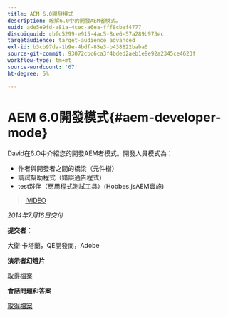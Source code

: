 ```yaml
---
title: AEM 6.0開發模式
description: 瞭解6.0中的開發AEM者模式。
uuid: ade5e9fd-a81a-4cec-a6ea-fff8cbaf4777
discoiquuid: cbfc5299-e915-4ac5-8ce6-57a289b973ec
targetaudience: target-audience advanced
exl-id: b3cb97da-1b9e-4bdf-85e3-b438822baba0
source-git-commit: 93072cbc6ca3f4bded2aeb1e8e92a2345ce4623f
workflow-type: tm+mt
source-wordcount: '67'
ht-degree: 5%

---
```


# AEM 6.0開發模式{#aem-developer-mode}

David在6.O中介紹您的開發AEM者模式。開發人員模式為：

* 作者與開發者之間的橋梁（元件樹）
* 調試幫助程式（錯誤通告程式）
* test夥伴（應用程式測試工具）(Hobbes.jsAEM實施)

>[!VIDEO](https://video.tv.adobe.com/v/19501/?quality=9)

*2014年7月16日交付*

**提交者：**

大衛·卡塔蘭，QE開發商，Adobe

**演示者幻燈片**

[取得檔案](assets/aem-6-developer-mode-07-16-14.pdf)

**會話問題和答案**

[取得檔案](assets/q-a-developer-mode-7-16-14.pdf)
<!--
[Get back to the Overview](https://helpx.adobe.com/experience-manager/kt/eseminars/gems/aem-index.html)
-->
